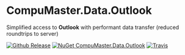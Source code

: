 # CompuMaster.Data.Outlook
Simplified access to **Outlook** with performant data transfer (reduced roundtrips to server)

[![Github Release](https://img.shields.io/github/release/CompuMasterGmbH/CompuMaster.Data.Outlook.svg?maxAge=2592000&label=GitHub%20Release)](https://github.com/CompuMasterGmbH/CompuMaster.Data.Outlook/releases) 
[![NuGet CompuMaster.Data.Outlook](https://img.shields.io/nuget/v/CompuMaster.Data.Outlook.svg?label=NuGet%20CM.Data.Outlook)](https://www.nuget.org/packages/CompuMaster.Data.Outlook/) [![Travis](https://img.shields.io/travis/CompuMasterGmbH/CompuMaster.Data.Outlook.svg?label=Build%20with%20Mono)](https://travis-ci.org/CompuMasterGmbH/CompuMaster.Data.Outlook/)
